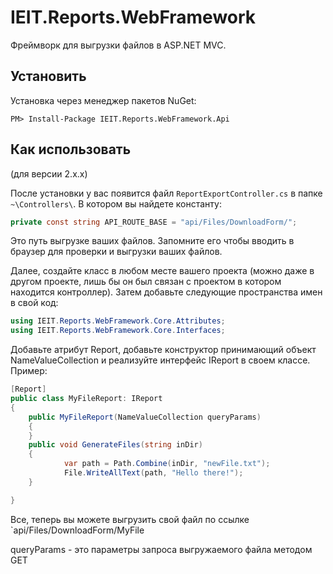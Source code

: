 # IEIT.Reports.WebFramework

Фреймворк для выгрузки файлов в ASP.NET MVC.

## Установить

Установка через менеджер пакетов NuGet:

```
PM> Install-Package IEIT.Reports.WebFramework.Api
```

## Как использовать

(для версии 2.x.x)

После установки у вас появится файл `ReportExportController.cs` в папке `~\Controllers\`. В котором вы найдете константу:

```C#
private const string API_ROUTE_BASE = "api/Files/DownloadForm/";
```

Это путь выгрузке ваших файлов. Запомните его чтобы вводить в браузер для проверки и выгрузки ваших файлов. 

Далее, создайте класс в любом месте вашего проекта (можно даже в другом проекте, лишь бы он был связан с проектом в котором находится контроллер). Затем добавьте следующие пространства имен в свой код:

```C#
using IEIT.Reports.WebFramework.Core.Attributes;
using IEIT.Reports.WebFramework.Core.Interfaces;
```

Добавьте атрибут Report, добавьте конструктор принимающий объект NameValueCollection и реализуйте интерфейс IReport в своем классе. Пример:

```C#
[Report]
public class MyFileReport: IReport
{
    public MyFileReport(NameValueCollection queryParams)
    {
    }
    public void GenerateFiles(string inDir)
    {
            var path = Path.Combine(inDir, "newFile.txt");
            File.WriteAllText(path, "Hello there!");
    }

}
```

Все, теперь вы можете выгрузить свой файл по ссылке `api/Files/DownloadForm/MyFile

queryParams - это параметры запроса выгружаемого файла методом GET
